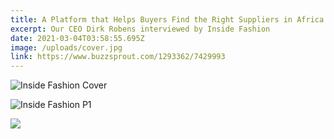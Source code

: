 ```yaml
---
title: A Platform that Helps Buyers Find the Right Suppliers in Africa
excerpt: Our CEO Dirk Robens interviewed by Inside Fashion
date: 2021-03-04T03:58:55.695Z
image: /uploads/cover.jpg
link: https://www.buzzsprout.com/1293362/7429993
---
```


![](/uploads/inside-fashion_1.jpg 'Inside Fashion Cover')

![](/uploads/inside-fashion_2.jpg 'Inside Fashion P1')

![](/uploads/inside-fashion_3.jpg)
